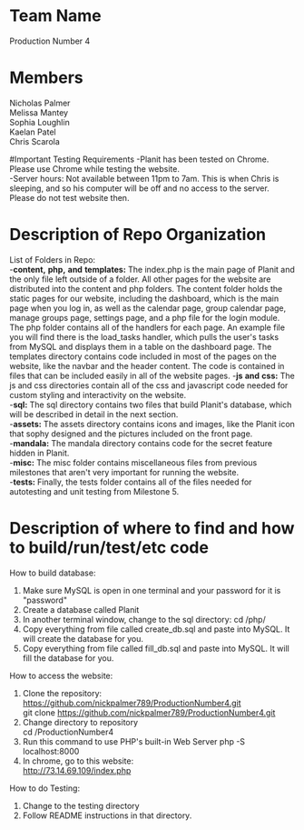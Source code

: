 # Team Name
Production Number 4

# Members
Nicholas Palmer  
Melissa Mantey  
Sophia Loughlin  
Kaelan Patel  
Chris Scarola  

#Important Testing Requirements
-Planit has been tested on Chrome. Please use Chrome while testing the website.  
-Server hours: Not available between 11pm to 7am. This is when Chris is sleeping, and so his computer will be off and no access to the server. Please do not test website then.  

# Description of Repo Organization
List of Folders in Repo:  
-**content,** **php,** **and** **templates:** The index.php is the main page of Planit and the only file left outside of a folder. All other pages for the website are distributed into the content and php folders. The content folder holds the static pages for our website, including the dashboard, which is the main page when you log in, as well as the calendar page, group calendar page, manage groups page, settings page, and a php file for the login module. The php folder contains all of the handlers for each page. An example file you will find there is the load_tasks handler, which pulls the user's tasks from MySQL and displays them in a table on the dashboard page.
The templates directory contains code included in most of the pages on the website, like the navbar and the header content. The code is contained in files that can be included easily in all of the website pages.
-**js** **and** **css:** The js and css directories contain all of the css and javascript code needed for custom styling and interactivity on the website.   
-**sql:** The sql directory contains two files that build Planit's database, which will be described in detail in the next section.  
-**assets:** The assets directory contains icons and images, like the Planit icon that sophy designed and the pictures included on the front page.  
-**mandala:** The mandala directory contains code for the secret feature hidden in Planit.  
-**misc:** The misc folder contains miscellaneous files from previous milestones that aren't very important for running the website.  
-**tests:** Finally, the tests folder contains all of the files needed for autotesting and unit testing from Milestone 5.  
	
# Description of where to find and how to build/run/test/etc code
How to build database:  
1. Make sure MySQL is open in one terminal and your password for it is "password"  
2. Create a database called Planit  
3. In another terminal window, change to the sql directory: 
	cd /php/  
4. Copy everything from file called create_db.sql and paste into MySQL. It will create the database for you.  
5. Copy everything from file called fill_db.sql and paste into MySQL. It will fill the database for you.  

How to access the website:  
1. Clone the repository: https://github.com/nickpalmer789/ProductionNumber4.git  
	git clone https://github.com/nickpalmer789/ProductionNumber4.git  
2. Change directory to repository  
	cd /ProductionNumber4  
3. Run this command to use PHP's built-in Web Server
	php -S localhost:8000  
4. In chrome, go to this website:  
	http://73.14.69.109/index.php  

How to do Testing: 
1. Change to the testing directory  
2. Follow README instructions in that directory.   
